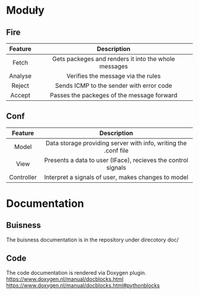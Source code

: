 # Moduły

## Fire

|  Feature    | Description |
|:-----------:|:----------:|
|  Fetch      | Gets packeges and renders it into the whole messages |
|  Analyse    | Verifies the message via the rules |
|  Reject     | Sends ICMP to the sender with error code |
|  Accept     | Passes the packeges of the message forward |

## Conf

| Feature    | Description |
|:----------:|:-----------:|
| Model      | Data storage providing server with info, writing the .conf file |
| View       | Presents a data to user (IFace), recieves the control signals |
| Controller | Interpret a signals of user, makes changes to model |

# Documentation

## Buisness
The buisness documentation is in the repository under direcotory doc/

## Code
The code documentation is rendered via Doxygen plugin.
https://www.doxygen.nl/manual/docblocks.html
https://www.doxygen.nl/manual/docblocks.html#pythonblocks
